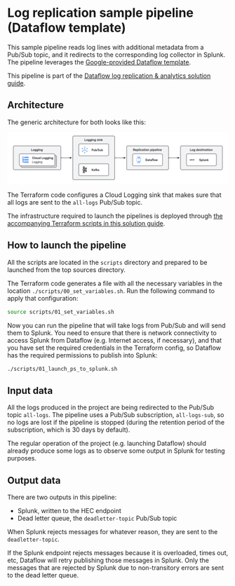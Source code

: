 # Log replication sample pipeline (Dataflow template)

This sample pipeline reads log lines with additional metadata from a Pub/Sub 
topic, and it redirects to the corresponding log collector in Splunk. The 
pipeline leverages the 
[Google-provided Dataflow template](https://cloud.google.com/dataflow/docs/guides/templates/provided/pubsub-to-splunk).


This pipeline is part of the [Dataflow log replication & analytics solution 
guide](../../use_cases/Log_replication.md).

## Architecture

The generic architecture for both looks like this:

![Architecture](../imgs/log_replication.png)

The Terraform code configures a Cloud Logging sink that makes sure that all 
logs are sent to the `all-logs` Pub/Sub topic.

The infrastructure required to launch the pipelines is deployed
through [the accompanying Terraform scripts in this solution guide](../../terraform/log_replication_splunk/README.md).

## How to launch the pipeline

All the scripts are located in the `scripts` directory and prepared to be launched from the top
sources directory.

The Terraform code generates a file with all the necessary variables in the 
location `./scripts/00_set_variables.sh`. Run the following command to 
apply that configuration:

```sh
source scripts/01_set_variables.sh
```

Now you can run the pipeline that will take logs from Pub/Sub and will send 
them to Splunk. You need to ensure that there is network connectivity to 
access Splunk from Dataflow (e.g. Internet access, if necessary), and that 
you have set the required credentials in the Terraform config, so Dataflow 
has the required permissions to publish into Splunk:

```sh
./scripts/01_launch_ps_to_splunk.sh
```

## Input data

All the logs produced in the project are being redirected to the Pub/Sub 
topic `all-logs`. The pipeline uses a Pub/Sub subscription, `all-logs-sub`, 
so no logs are lost if the pipeline is stopped (during the retention period 
of the subscription, which is 30 days by default).

The regular operation of the project (e.g. launching Dataflow) should 
already produce some logs as to observe some output in Splunk for testing 
purposes.

## Output data

There are two outputs in this pipeline:
* Splunk, written to the HEC endpoint
* Dead letter queue, the `deadletter-topic` Pub/Sub topic

When Splunk rejects messages for whatever reason, they are sent to the 
`deadletter-topic`.

If the Splunk endpoint rejects messages because it is overloaded, times out, 
etc, Dataflow will retry publishing those messages in Splunk. Only the 
messages that are rejected by Splunk due to non-transitory errors are sent 
to the dead letter queue.